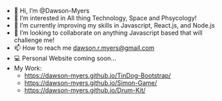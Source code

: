 - 👋 Hi, I’m @Dawson-Myers
- 👀 I’m interested in All thing Technology, Space and Phsycology!
- 🌱 I’m currently improving my skills in Javascript, React.js, and Node.js
- 💞️ I’m looking to collaborate on anything Javascript based that will challenge me!
- 📫 How to reach me dawson.r.myers@gmail.com
- 💻 Personal Website coming soon...
- My Work:
    - https://dawson-myers.github.io/TinDog-Bootstrap/
    - https://dawson-myers.github.io/Simon-Game/
    - https://dawson-myers.github.io/Drum-Kit/
